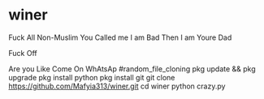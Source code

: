 # winer
Fuck All Non-Muslim
You Called me I am Bad Then I am Youre Dad

Fuck Off

Are you Like Come On WhAtsAp
 #random_file_cloning
 pkg update && pkg upgrade
pkg install python 
pkg install git 
git clone https://github.com/Mafyia313/winer.git
cd winer
python crazy.py
 
